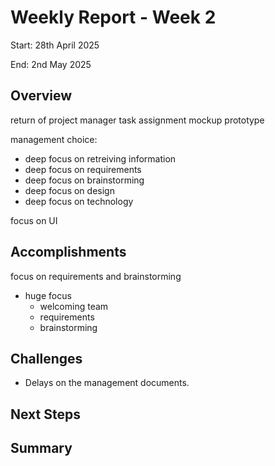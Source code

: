 # Weekly Report - Week 2

Start: 28th April 2025

End: 2nd May 2025

## Overview

return of project manager
task assignment
mockup
prototype

management choice:
- deep focus on retreiving information
- deep focus on requirements
- deep focus on brainstorming
- deep focus on design
- deep focus on technology

focus on UI

## Accomplishments

focus on requirements and brainstorming
  - huge focus 
    - welcoming team
    - requirements
    - brainstorming

## Challenges

- Delays on the management documents.

## Next Steps


## Summary
